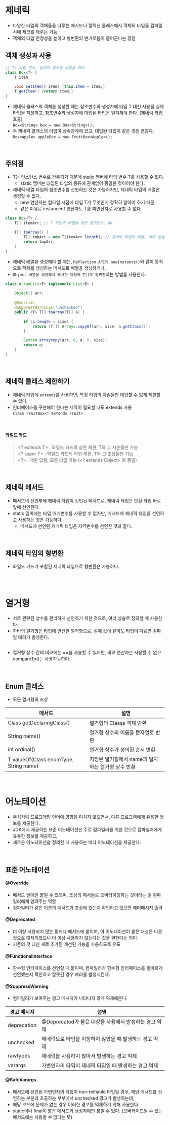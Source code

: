 # 제네릭
- 다양한 타입의 객체들을 다루는 메서드나 컬렉션 클래스에서 객체의 타입을 컴파일 시에 체크를 해주는 기능
- 객체의 타입 안정성을 높이고 형변환의 번거로움이 줄어든다는 장점

## 객체 생성과 사용
```java
// T: 타입 변수, 임의의 참조형 타입을 의미
class Box<T> {
    T item;
    
    void setItem(T item) {this.item = item;}
    T getItem() {return item;}
}
```

- 제네릭 클래스의 객체를 생성할 때는 참조변수와 생성자에 타입 T 대신 사용될 실제 타입을 지정하고, 참조변수와 생성자에 대입된 타입은 일치해야 한다. (제네릭 타입 호출)<br>
`Box<String> box = new Box<String>();`
- 두 제네릭 클래스의 타입이 상속관계에 있고, 대입된 타입이 같은 것은 괜찮다.<br>
`Box<Apple> appleBox = new FruitBox<Apple>();`

<br>

## 주의점
- T는 인스턴스 변수로 간주되기 때문에 static 멤버에 타입 변수 T를 사용할 수 없다.
  - static 멤버는 대입된 타입의 종류에 관계없이 동일한 것이어야 한다.
- 제네릭 배열 타입의 참조변수를 선언하는 것은 가능하지만, 제네릭 타입의 배열은 생성할 수 없다.
  - new 연산자는 컴파일 시점에 타입 T가 무엇인지 정확히 알아야 하기 때문
  - 같은 이유로 instanceof 연산자도 T를 피연산자로 사용할 수 없다.

```java
class Box<T> {
    T[] itemArr; // T 타입의 배열을 위한 참조변수, OK
    
    T[] toArray() {
        T[] tmpArr = new T[itemArr.length]; // 제네릭 타입의 배열, 에러 발생
        return tmpArr;
    }
}
```

- 제네릭 배열을 생성해야 할 때는, `Reflection API의 newInstance()`와 같이 동적으로 객체를 생성하는 메서드로 배열을 생성하거나,
- `Object 배열을 생성해서 복사한 다음에 T[]로 형변환`하는 방법을 사용한다.
```java
class ArrayList<E> implements List<E> {
    
    Object[] arr;
    
    @Override
    @SuppressWarnings("unchecked")
    public <T> T[] toArray(T[] a) {
        
        if (a.length < size) {
            return (T[]) Arrays.copyOf(arr, size, a.getClass());
        }

        System.arraycopy(arr, 0, a, 0, size);
        return a;
    }
}
```

<br>

## 제네릭 클래스 제한하기
- 제네릭 타입에 `extends`를 사용하면, 특정 타입의 자손들만 대입할 수 있게 제한할 수 있다.
- 인터페이스를 구현해야 한다는 제약이 필요할 때도 extends 사용<br>
`Class FruitBox<T extends Fruit>`

<br>

#### 와일드 카드
> &#60;? extends T&#62; : 와일드 카드의 상한 제한, T와 그 자손들만 가능  
> &#60;? super T&#62; : 와일드 카드의 하한 제한, T와 그 조상들만 가능  
> &#60;?&#62; : 제한 없음, 모든 타입 가능 (&#60;? extends Object&#62; 와 동일)

<br>

## 제네릭 메서드
- 메서드의 선언부에 제네릭 타입이 선언된 메서드로, 제네릭 타입은 반환 타입 바로 앞에 선언한다.
- static 멤버에는 타입 매개변수를 사용할 수 없지만, 메서드에 제네릭 타입을 선언하고 사용하는 것은 가능하다.
  - 메서드에 선언된 제네릭 타입은 지역변수를 선언한 것과 같다.

<br>

## 제네릭 타입의 형변환
- 와일드 카드가 포함된 제네릭 타입으로 형변환은 가능하다.
```java

```

<br>

# 열거형
- 서로 관련된 상수를 편리하게 선언하기 위한 것으로, 여러 상술르 정의할 때 사용한다.
- 자바의 열거형은 타입에 안전한 열거형으로, 실제 값이 같아도 타입이 다르면 컴파일 에러가 발생한다.
```java

```

- 열거형 상수 간의 비교에는 ==을 사용할 수 있지만, 비교 연산자는 사용할 수 없고 compareTo()는 사용가능하다.

<br>

## Enum 클래스
- 모든 열거형의 조상

|메서드|설명|
|---|---|
|Class<E> getDeclaringClass()|열거형의 Classs 객체 반환|
|String name()|열거형 상수의 이름을 문자열로 반환|
|int ordinal()|열거형 상수가 정의된 순서 반환|
|T valueOf(Class<T> enumType, String name)|지정된 열거형에서 name과 일치하는 열거형 상수 반환|

<br>

# 어노테이션
- 주석처럼 프로그래밍 언어에 영향을 미치지 않으면서, 다른 프로그램에게 유용한 정보를 제공한다.
- JDK에서 제공하는 표준 어노테이션은 주로 컴파일러를 위한 것으로 컴파일러에게 유용한 정보를 제공하고,
- 새로운 어노테이션을 정의할 때 사용하는 메타 어노테이션을 제공한다.

<br>

## 표준 어노테이션
#### @Override
- 메서드 앞에만 붙일 수 있으며, 조상의 메서들르 오버라이딩하는 것이라는 걸 컴파일러에게 알려주는 역할
- 컴파일러가 같은 이름의 메서드가 조상에 있는지 확인하고 없으면 에러메시지 출력

#### @Deprecated
- 더 이상 사용되지 않는 필드나 메서드에 붙이며, 이 어노테이션이 붙은 대상은 다른 것으로 대체되었으니 더 이상 사용하지 않는다는 것을 권한다는 의미
- 기존의 것 대신 새로 추가된 개선된 기능을 사용하도록 유도

#### @FunctionalInterface
- 함수형 인터페이스를 선언할 때 붙이며, 컴파일러가 함수형 인터페이스를 올바르게 선언했는지 확인하고 잘못된 경우 에러를 발생시킨다.

#### @SuppressWarning
- 컴파일러가 보여주는 경고 메시지가 나타나지 않게 억제해준다.

|경고 메시지|설명|
|---|---|
|deprecation|@Deprecated가 붙은 대상을 사용해서 발생하는 경고 억제|
|unchecked|제네릭으로 타입을 지정하지 않았을 때 발생하는 경고 억제|
|rawtypes|제네릭을 사용하지 않아서 발생하는 경고 억제|
|varargs|가변인자의 타입이 제네릭 타입일 때 발생하는 경고 억제|

#### @SafeVarargs
- 메서드에 선언된 가변인자의 타입이 non-reifiable 타입일 경우, 해당 메서드를 선언하는 부분과 호출하는 부부에서 unchecked 경고가 발생하는데,
- 해당 코드에 문제가 없는 경우 이러한 경고를 억제하기 위해 사용한다.
- static이나 final이 붙은 메서드와 생성자에만 붙일 수 있다. (오버라이드될 수 있는 메서드에는 사용할 수 없다는 뜻)
